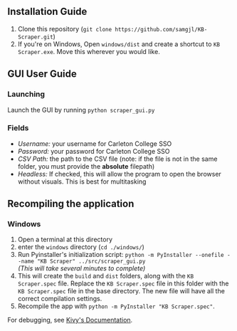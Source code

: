 ## Installation Guide
1. Clone this repository (```git clone https://github.com/samgjl/KB-Scraper.git```)
2. If you're on Windows, Open ```windows/dist``` and create a shortcut to ```KB Scraper.exe```. Move this wherever you would like.

## GUI User Guide
### Launching
Launch the GUI by running ```python scraper_gui.py```
### Fields
- *Username:* your username for Carleton College SSO
- *Password:* your password for Carleton College SSO
- *CSV Path:* the path to the CSV file (note: if the file is not in the same folder, you must provide the __absolute__ filepath)
- *Headless:* If checked, this will allow the program to open the browser without visuals. This is best for multitasking


## Recompiling the application

### Windows
1. Open a terminal at this directory
2. enter the ```windows``` directory (```cd ./windows/```)
3. Run Pyinstaller's initialization script: ```python -m PyInstaller --onefile --name "KB Scraper" ../src/scraper_gui.py``` <br> *(This will take several minutes to complete)*
4. This will create the ```build``` and ```dist``` folders, along with the ```KB Scraper.spec``` file. Replace the ```KB Scraper.spec``` file in this folder with the ```KB Scraper.spec``` file in the base directory. The new file will have all the correct compilation settings.
5. Recompile the app with ```python -m PyInstaller "KB Scraper.spec"```.

For debugging, see [Kivy's Documentation](https://kivy.org/doc/stable/guide/packaging-windows.html).